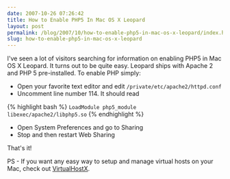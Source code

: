 ```yaml
---
date: 2007-10-26 07:26:42
title: How to Enable PHP5 In Mac OS X Leopard
layout: post
permalink: /blog/2007/10/how-to-enable-php5-in-mac-os-x-leopard/index.html
slug: how-to-enable-php5-in-mac-os-x-leopard
---
```

I've seen a lot of visitors searching for information on enabling PHP5 in Mac
OS X Leopard. It turns out to be quite easy. Leopard ships with Apache 2 and
PHP 5 pre-installed. To enable PHP simply:

* Open your favorite text editor and edit `/private/etc/apache2/httpd.conf`
* Uncomment line number 114. It should read

{% highlight bash  %}
`LoadModule php5_module    libexec/apache2/libphp5.so`
{% endhighlight %}

* Open System Preferences and go to Sharing
* Stop and then restart Web Sharing

That's it!

PS - If you want any easy way to setup and manage virtual hosts on your Mac,
check out [VirtualHostX](http://clickontyler.com/virtualhostx/).